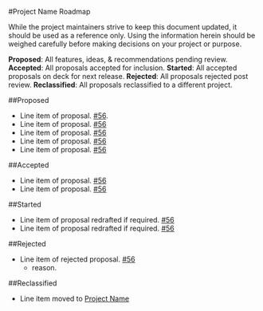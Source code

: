 #Project Name Roadmap

While the project maintainers strive to keep this document updated, it should be used as a reference only. Using the information herein should be weighed carefully before making decisions on your project or purpose.

**Proposed**:     All features, ideas, & recommendations pending review.
**Accepted**:     All proposals accepted for inclusion. 
**Started**:      All accepted proposals on deck for next release.
**Rejected**:     All proposals rejected post review.
**Reclassified**: All proposals reclassified to a different project.  

##Proposed

- Line item of proposal. [#56](path/to/issue).
- Line item of proposal. [#56](path/to/issue) 
- Line item of proposal. [#56](path/to/issue)
- Line item of proposal. [#56](path/to/issue)
- Line item of proposal. [#56](path/to/issue)

##Accepted

- Line item of proposal. [#56](path/to/issue)
- Line item of proposal. [#56](path/to/issue)


##Started

- Line item of proposal redrafted if required. [#56](path/to/issue)
- Line item of proposal redrafted if required. [#56](path/to/issue)

##Rejected

- Line item of rejected proposal. [#56](path/to/issue)
    + reason.

##Reclassified

- Line item moved to [Project Name](path/to/roadmap/line/item)

